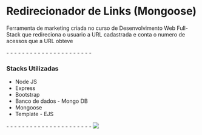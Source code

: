 <h1>Redirecionador de Links (Mongoose)</h1>
<p>Ferramenta de marketing criada no curso de Desenvolvimento Web Full-Stack que redireciona o usuario a URL cadastrada e conta o numero de acessos que a URL obteve </p>
- - - - - - - - - - - - - - - - - - - - - - 
<h3>Stacks Utilizadas</h3>
<ul> 
  <li>Node JS</li>
  <li>Express</li>
  <li>Bootstrap</li>
  <li>Banco de dados - Mongo DB</li>
  <li>Mongoose</li>
  <li>Template - EJS</li>
</ul>
- - - - - - - - - - - - - - - - - - - - - - 
 <img src="https://user-images.githubusercontent.com/95317866/176288548-b4c0eb68-15af-4f3c-87e7-a088831ed8bc.gif"/>

